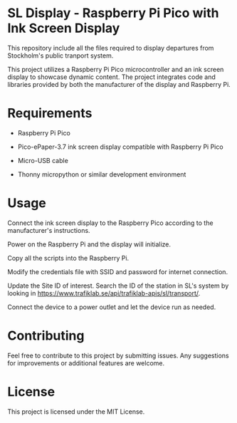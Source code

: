 # SL Display - Raspberry Pi Pico with Ink Screen Display
This repository include all the files required to display departures from Stockholm's public tranport system.

This project utilizes a Raspberry Pi Pico microcontroller and an ink screen display to showcase dynamic content. The project integrates code and libraries provided by both the manufacturer of the display and Raspberry Pi.

# Requirements

- Raspberry Pi Pico

- Pico-ePaper-3.7 ink screen display compatible with Raspberry Pi Pico

- Micro-USB cable

- Thonny micropython or similar development environment


# Usage

Connect the ink screen display to the Raspberry Pico according to the manufacturer's instructions.

Power on the Raspberry Pi and the display will initialize.

Copy all the scripts into the Raspberry Pi.

Modify the credentials file with SSID and password for internet connection.

Update the Site ID of interest. Search the ID of the station in SL's system by looking in https://www.trafiklab.se/api/trafiklab-apis/sl/transport/.

Connect the device to a power outlet and let the device run as needed.


# Contributing

Feel free to contribute to this project by submitting issues. Any suggestions for improvements or additional features are welcome.

# License

This project is licensed under the MIT License.
